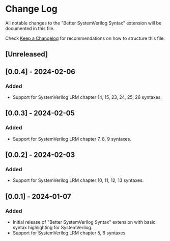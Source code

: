 # Change Log

All notable changes to the "Better SystemVerilog Syntax" extension will be documented in this file.

Check [Keep a Changelog](http://keepachangelog.com/) for recommendations on how to structure this file.

## [Unreleased]

## [0.0.4] - 2024-02-06

### Added

- Support for SystemVerilog LRM chapter 14, 15, 23, 24, 25, 26 syntaxes.

## [0.0.3] - 2024-02-05

### Added

- Support for SystemVerilog LRM chapter 7, 8, 9 syntaxes.

## [0.0.2] - 2024-02-03

### Added

- Support for SystemVerilog LRM chapter 10, 11, 12, 13 syntaxes.

## [0.0.1] - 2024-01-07

### Added

- Initial release of "Better SystemVerilog Syntax" extension with basic syntax highlighting for SystemVerilog.
- Support for SystemVerilog LRM chapter 5, 6 syntaxes.
